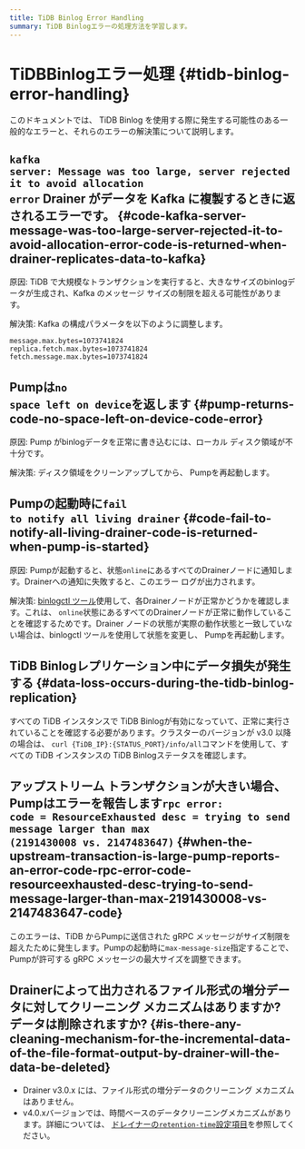 ```yaml
---
title: TiDB Binlog Error Handling
summary: TiDB Binlogエラーの処理方法を学習します。
---
```


# TiDBBinlogエラー処理 {#tidb-binlog-error-handling}

このドキュメントでは、 TiDB Binlog を使用する際に発生する可能性のある一般的なエラーと、それらのエラーの解決策について説明します。

## <code>kafka server: Message was too large, server rejected it to avoid allocation error</code> Drainer がデータを Kafka に複製するときに返されるエラーです。 {#code-kafka-server-message-was-too-large-server-rejected-it-to-avoid-allocation-error-code-is-returned-when-drainer-replicates-data-to-kafka}

原因: TiDB で大規模なトランザクションを実行すると、大きなサイズのbinlogデータが生成され、Kafka のメッセージ サイズの制限を超える可能性があります。

解決策: Kafka の構成パラメータを以下のように調整します。

    message.max.bytes=1073741824
    replica.fetch.max.bytes=1073741824
    fetch.message.max.bytes=1073741824

## Pumpは<code>no space left on device</code>を返します {#pump-returns-code-no-space-left-on-device-code-error}

原因: Pump がbinlogデータを正常に書き込むには、ローカル ディスク領域が不十分です。

解決策: ディスク領域をクリーンアップしてから、 Pumpを再起動します。

## Pumpの起動時に<code>fail to notify all living drainer</code> {#code-fail-to-notify-all-living-drainer-code-is-returned-when-pump-is-started}

原因: Pumpが起動すると、状態`online`にあるすべてのDrainerノードに通知します。Drainerへの通知に失敗すると、このエラー ログが出力されます。

解決策: [binlogctl ツール](/tidb-binlog/binlog-control.md)使用して、各Drainerノードが正常かどうかを確認します。これは、 `online`状態にあるすべてのDrainerノードが正常に動作していることを確認するためです。Drainer ノードの状態が実際の動作状態と一致していない場合は、binlogctl ツールを使用して状態を変更し、 Pumpを再起動します。

## TiDB Binlogレプリケーション中にデータ損失が発生する {#data-loss-occurs-during-the-tidb-binlog-replication}

すべての TiDB インスタンスで TiDB Binlogが有効になっていて、正常に実行されていることを確認する必要があります。クラスターのバージョンが v3.0 以降の場合は、 `curl {TiDB_IP}:{STATUS_PORT}/info/all`コマンドを使用して、すべての TiDB インスタンスの TiDB Binlogステータスを確認します。

## アップストリーム トランザクションが大きい場合、Pumpはエラーを報告します<code>rpc error: code = ResourceExhausted desc = trying to send message larger than max (2191430008 vs. 2147483647)</code> {#when-the-upstream-transaction-is-large-pump-reports-an-error-code-rpc-error-code-resourceexhausted-desc-trying-to-send-message-larger-than-max-2191430008-vs-2147483647-code}

このエラーは、TiDB からPumpに送信された gRPC メッセージがサイズ制限を超えたために発生します。Pumpの起動時に`max-message-size`指定することで、 Pumpが許可する gRPC メッセージの最大サイズを調整できます。

## Drainerによって出力されるファイル形式の増分データに対してクリーニング メカニズムはありますか? データは削除されますか? {#is-there-any-cleaning-mechanism-for-the-incremental-data-of-the-file-format-output-by-drainer-will-the-data-be-deleted}

-   Drainer v3.0.x には、ファイル形式の増分データのクリーニング メカニズムはありません。
-   v4.0.xバージョンでは、時間ベースのデータクリーニングメカニズムがあります。詳細については、 [ドレイナーの`retention-time`設定項目](https://github.com/pingcap/tidb-binlog/blob/v4.0.9/cmd/drainer/drainer.toml#L153)を参照してください。
